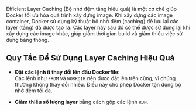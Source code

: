 Efficient Layer Caching (Bộ nhớ đệm tầng hiệu quả) là một cơ chế giúp Docker tối ưu hóa quá trình xây dựng image. Khi xây dựng các image container, Docker sử dụng kỹ thuật bộ nhớ đệm (caching) để lưu lại các layer (tầng) đã được tạo ra. Các layer này sau đó có thể được sử dụng lại khi xây dựng các image khác, giúp giảm thời gian build và giảm thiểu việc sử dụng băng thông.

## Quy Tắc Để Sử Dụng Layer Caching Hiệu Quả

- **Đặt các lệnh ít thay đổi lên đầu Dockerfile**:  
  Các lệnh như `FROM` và `WORKDIR` nên được đặt lên trên cùng, vì chúng thường không thay đổi nhiều. Điều này cho phép Docker tận dụng bộ nhớ đệm tối đa.

- **Giảm thiểu số lượng layer** bằng cách gộp các lệnh `RUN`.
